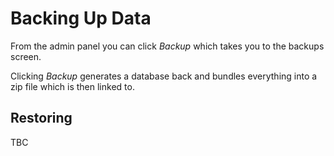 # Backing Up Data

From the admin panel you can click _Backup_ which takes you to the backups
screen.

Clicking _Backup_ generates a database back and bundles everything into a zip
file which is then linked to.

## Restoring

TBC
